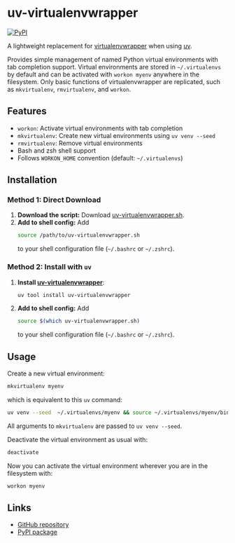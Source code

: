 # uv-virtualenvwrapper
[![PyPI](https://img.shields.io/pypi/v/uv-virtualenvwrapper.svg)](https://pypi.org/project/uv-virtualenvwrapper/)

A lightweight replacement for [virtualenvwrapper](https://virtualenvwrapper.readthedocs.io) when using [uv](https://github.com/astral-sh/uv).

Provides simple management of named Python virtual environments with tab completion support. Virtual environments are stored in `~/.virtualenvs` by default and can be activated with `workon myenv` anywhere in the filesystem. Only basic functions of virtualenvwrapper are replicated, such as `mkvirtualenv`, `rmvirtualenv`, and `workon`.

## Features

- `workon`: Activate virtual environments with tab completion
- `mkvirtualenv`: Create new virtual environments using `uv venv --seed`
- `rmvirtualenv`: Remove virtual environments
- Bash and zsh shell support
- Follows `WORKON_HOME` convention (default: `~/.virtualenvs`)

## Installation

### Method 1: Direct Download

1. **Download the script:**
   Download [uv-virtualenvwrapper.sh](uv-virtualenvwrapper.sh).
2. **Add to shell config:**
    Add
   ```bash
   source /path/to/uv-virtualenvwrapper.sh
   ```
   to your shell configuration file (`~/.bashrc` or `~/.zshrc`).

### Method 2: Install with `uv`
1. **Install [uv-virtualenvwrapper](https://pypi.org/project/uv-virtualenvwrapper/)**:
    ```bash
    uv tool install uv-virtualenvwrapper
    ```
2. **Add to shell config:**
    Add
   ```bash
   source $(which uv-virtualenvwrapper.sh)
   ```
   to your shell configuration file (`~/.bashrc` or `~/.zshrc`).

## Usage

Create a new virtual environment:
```bash
mkvirtualenv myenv
```
which is equivalent to this `uv` command:
```bash
uv venv --seed  ~/.virtualenvs/myenv && source ~/.virtualenvs/myenv/bin/activate
```
All arguments to `mkvirtualenv` are passed to `uv venv --seed`.

Deactivate the virtual environment as usual with:
```bash
deactivate
```

Now you can activate the virtual environment wherever you are in the filesystem with:
```bash
workon myenv
```

## Links
* [GitHub repository](https://github.com/sitic/uv-virtualenvwrapper)
* [PyPI package](https://pypi.org/project/uv-virtualenvwrapper/)